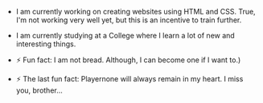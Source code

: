  

- I am currently working on creating websites using HTML and CSS. True, I'm not working very well yet, but this is an incentive to train further.</h1>

- I am currently studying at a College where I learn a lot of new and interesting things.

- ⚡ Fun fact: I am not bread. Although, I can become one if I want to.) 
- ⚡ The last fun fact: Playernone will always remain in my heart. I miss you, brother...
